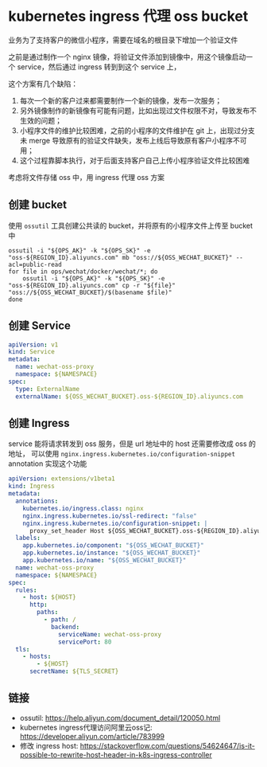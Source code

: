 # kubernetes ingress 代理 oss bucket

[//]: <> (ack, ingress, k8s, oss, 阿里云, wechat)

业务为了支持客户的微信小程序，需要在域名的根目录下增加一个验证文件

之前是通过制作一个 nginx 镜像，将验证文件添加到镜像中，用这个镜像启动一个 service，然后通过 ingress 转到到这个 service 上，

这个方案有几个缺陷：

1. 每次一个新的客户过来都需要制作一个新的镜像，发布一次服务；
2. 另外镜像制作的新镜像有可能有问题，比如出现过文件权限不对，导致发布不生效的问题；
3. 小程序文件的维护比较困难，之前的小程序的文件维护在 git 上，出现过分支未 merge 导致原有的验证文件缺失，发布上线后导致原有客户小程序不可用；
4. 这个过程靠脚本执行，对于后面支持客户自己上传小程序验证文件比较困难

考虑将文件存储 oss 中，用 ingress 代理 oss 方案

## 创建 bucket

使用 `ossutil` 工具创建公共读的 bucket，并将原有的小程序文件上传至 bucket 中

``` shell
ossutil -i "${OPS_AK}" -k "${OPS_SK}" -e "oss-${REGION_ID}.aliyuncs.com" mb "oss://${OSS_WECHAT_BUCKET}" --acl=public-read
for file in ops/wechat/docker/wechat/*; do
    ossutil -i "${OPS_AK}" -k "${OPS_SK}" -e "oss-${REGION_ID}.aliyuncs.com" cp -r "${file}" "oss://${OSS_WECHAT_BUCKET}/$(basename $file)"
done
```

## 创建 Service

```yaml
apiVersion: v1
kind: Service
metadata:
  name: wechat-oss-proxy
  namespace: ${NAMESPACE}
spec:
  type: ExternalName
  externalName: ${OSS_WECHAT_BUCKET}.oss-${REGION_ID}.aliyuncs.com
```

## 创建 Ingress

service 能将请求转发到 oss 服务，但是 url 地址中的 host 还需要修改成 oss 的地址，
可以使用 `nginx.ingress.kubernetes.io/configuration-snippet` annotation 实现这个功能

```yaml
apiVersion: extensions/v1beta1
kind: Ingress
metadata:
  annotations:
    kubernetes.io/ingress.class: nginx
    nginx.ingress.kubernetes.io/ssl-redirect: "false"
    nginx.ingress.kubernetes.io/configuration-snippet: |
      proxy_set_header Host ${OSS_WECHAT_BUCKET}.oss-${REGION_ID}.aliyuncs.com;
  labels:
    app.kubernetes.io/component: "${OSS_WECHAT_BUCKET}"
    app.kubernetes.io/instance: "${OSS_WECHAT_BUCKET}"
    app.kubernetes.io/name: "${OSS_WECHAT_BUCKET}"
  name: wechat-oss-proxy
  namespace: ${NAMESPACE}
spec:
  rules:
    - host: ${HOST}
      http:
        paths:
          - path: /
            backend:
              serviceName: wechat-oss-proxy
              servicePort: 80
  tls:
    - hosts:
        - ${HOST}
      secretName: ${TLS_SECRET}
```

## 链接

- ossutil: <https://help.aliyun.com/document_detail/120050.html>
- kubernetes ingress代理访问阿里云oss记: <https://developer.aliyun.com/article/783999>
- 修改 ingress host: <https://stackoverflow.com/questions/54624647/is-it-possible-to-rewrite-host-header-in-k8s-ingress-controller>
